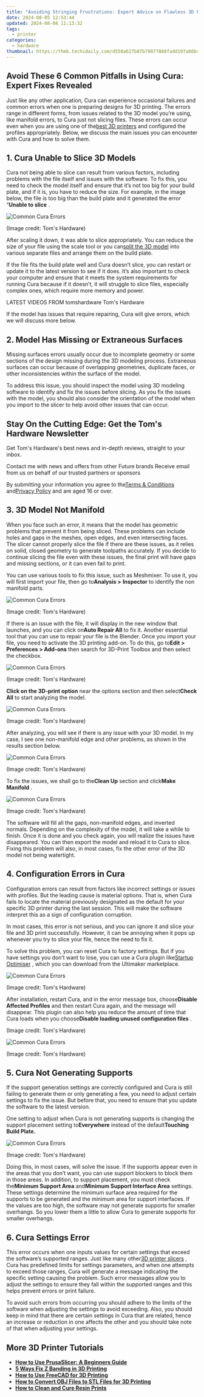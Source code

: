 ```yaml
---
title: "Avoiding Stringing Frustrations: Expert Advice on Flawless 3D Printing"
date: 2024-08-05 12:53:44
updated: 2024-08-08 11:13:32
tags:
  - printer
categories:
  - hardware
thumbnail: https://thmb.techidaily.com/d558a627b87b79877888fadd197a60bce9f9f188240e22025a6fa593d0f053ec.jpg
---
```


## Avoid These 6 Common Pitfalls in Using Cura: Expert Fixes Revealed

Just like any other application, Cura can experience occasional failures and common errors when one is preparing designs for 3D printing. The errors range in different forms, from issues related to the 3D model you’re using, like manifold errors, to Cura just not slicing files. These errors can occur even when you are using one of the[best 3D printers](https://www.tomshardware.com/best-picks/best-3d-printers) and configured the profiles appropriately. Below, we discuss the main issues you can encounter with Cura and how to solve them.

## 1\. Cura Unable to Slice 3D Models

 Cura not being able to slice can result from various factors, including problems with the file itself and issues with the software. To fix this, you need to check the model itself and ensure that it’s not too big for your build plate, and if it is, you have to reduce the size. For example, in the image below, the file is too big than the build plate and it generated the error “**Unable to slice** .

![Common Cura Errors](https://cdn.mos.cms.futurecdn.net/67p8riRUhVNYEhTtefDyAm-320-80.png)

 (Image credit: Tom's Hardware)

 After scaling it down, it was able to slice appropriately. You can reduce the size of your file using the scale tool or you can[split the 3D model](https://www.tomshardware.com/3d-printing/how-to-split-an-object-for-3d-printing) into various separate files and arrange them on the build plate.

 If the file fits the build plate well and Cura doesn’t slice, you can restart or update it to the latest version to see if it does. It’s also important to check your computer and ensure that it meets the system requirements for running Cura because if it doesn’t, it will struggle to slice files, especially complex ones, which require more memory and power.

 LATEST VIDEOS FROM tomshardware Tom's Hardware

 If the model has issues that require repairing, Cura will give errors, which we will discuss more below.

## 2\. Model Has Missing or Extraneous Surfaces

 Missing surfaces errors usually occur due to incomplete geometry or some sections of the design missing during the 3D modeling process. Extraneous surfaces can occur because of overlapping geometries, duplicate faces, or other inconsistencies within the surface of the model.

 To address this issue, you should inspect the model using 3D modeling software to identify and fix the issues before slicing. As you fix the issues with the model, you should also consider the orientation of the model when you import to the slicer to help avoid other issues that can occur.

## Stay On the Cutting Edge: Get the Tom's Hardware Newsletter

 Get Tom's Hardware's best news and in-depth reviews, straight to your inbox.

 Contact me with news and offers from other Future brands  Receive email from us on behalf of our trusted partners or sponsors

 By submitting your information you agree to the[Terms & Conditions](https://futureplc.com/terms-conditions/) and[Privacy Policy](https://futureplc.com/privacy-policy/) and are aged 16 or over.

## 3\. 3D Model Not Manifold

 When you face such an error, it means that the model has geometric problems that prevent it from being sliced. These problems can include holes and gaps in the meshes, open edges, and even intersecting faces. The slicer cannot properly slice the file if there are these issues, as it relies on solid, closed geometry to generate toolpaths accurately. If you decide to continue slicing the file even with these issues, the final print will have gaps and missing sections, or it can even fail to print.

 You can use various tools to fix this issue, such as Meshmixer. To use it, you will first import your file, then go to**Analysis >** **Inspector** to identify the non manifold parts.

![Common Cura Errors](https://cdn.mos.cms.futurecdn.net/7FAuidQeJZHXhXW9Je6ZNm-320-80.png)

 (Image credit: Tom's Hardware)

 If there is an issue with the file, it will display in the new window that launches, and you can click on**Auto Repair All** to fix it. Another essential tool that you can use to repair your file is the Blender. Once you import your file, you need to activate the 3D printing add-on. To do this, go to**Edit > Preferences > Add-ons** then search for 3D-Print Toolbox and then select the checkbox.

![Common Cura Errors](https://cdn.mos.cms.futurecdn.net/zdGDPHXTV7uFcB3oBQkvcm-320-80.png)

 (Image credit: Tom's Hardware)

**Click on the 3D-print option** near the options section and then select**Check All** to start analyzing the model.

![Common Cura Errors](https://cdn.mos.cms.futurecdn.net/d5fShifF7iXtHmjQySvefj-320-80.png)

 (Image credit: Tom's Hardware)

 After analyzing, you will see if there is any issue with your 3D model. In my case, I see one non-manifold edge and other problems, as shown in the results section below.

![Common Cura Errors](https://cdn.mos.cms.futurecdn.net/MPWRuoMMcXfyXdwzzAer4k-320-80.png)

 (Image credit: Tom's Hardware)

 To fix the issues, we shall go to the**Clean Up** section and click**Make Manifold** .

![Common Cura Errors](https://cdn.mos.cms.futurecdn.net/nF2ZDmvNGt5JwnuzsVaUfk-320-80.png)

 (Image credit: Tom's Hardware)

 The software will fill all the gaps, non-manifold edges, and inverted normals. Depending on the complexity of the model, it will take a while to finish. Once it is done and you check again, you will realize the issues have disappeared. You can then export the model and reload it to Cura to slice. Fixing this problem will also, in most cases, fix the other error of the 3D model not being watertight.

## 4\. Configuration Errors in Cura

 Configuration errors can result from factors like incorrect settings or issues with profiles. But the leading cause is material options. That is, when Cura fails to locate the material previously designated as the default for your specific 3D printer during the last session. This will make the software interpret this as a sign of configuration corruption.

 In most cases, this error is not serious, and you can ignore it and slice your file and 3D print successfully. However, it can be annoying when it pops up whenever you try to slice your file, hence the need to fix it.

 To solve this problem, you can reset Cura to factory settings. But if you have settings you don’t want to lose, you can use a Cura plugin like[Startup Optimiser](https://marketplace.ultimaker.com/app/cura/plugins/fieldofview/StartOptimiser) , which you can download from the Ultimaker marketplace.

![Common Cura Errors](https://cdn.mos.cms.futurecdn.net/B5BwpY7VvYWFbPCabgjdmk-320-80.png)

 (Image credit: Tom's Hardware)

 After installation, restart Cura, and in the error message box, choose**Disable Affected Profiles** and then restart Cura again, and the message will disappear. This plugin can also help you reduce the amount of time that Cura loads when you choose**Disable loading unused configuration files** .

(Image credit: Tom's Hardware)

![Common Cura Errors](https://cdn.mos.cms.futurecdn.net/VYv5JwaZ9ztJUwsF8DCw5j-320-80.png)

 (Image credit: Tom's Hardware)

## 5\. Cura Not Generating Supports

 If the support generation settings are correctly configured and Cura is still failing to generate them or only generating a few, you need to adjust certain settings to fix the issue. But before that, you need to ensure that you update the software to the latest version.

 One setting to adjust when Cura is not generating supports is changing the support placement setting to**Everywhere** instead of the default**Touching Build Plate.**

![Common Cura Errors](https://cdn.mos.cms.futurecdn.net/pVYrwxpqZqAjwKk4cBSoJk-320-80.png)

 (Image credit: Tom's Hardware)

 Doing this, in most cases, will solve the issue. If the supports appear even in the areas that you don’t want, you can use support blockers to block them in those areas. In addition, to support placement, you must check the**Minimum Support Area** and**Minimum Support Interface Area** settings. These settings determine the minimum surface area required for the supports to be generated and the minimum area for support interfaces. If the values are too high, the software may not generate supports for smaller overhangs. So you lower them a little to allow Cura to generate supports for smaller overhangs.

## 6\. Cura Settings Error

 This error occurs when one inputs values for certain settings that exceed the software’s supported ranges. Just like many other[3D printer slicers](https://www.tomshardware.com/features/6-best-3d-printer-slicers-and-how-to-use-them) , Cura has predefined limits for settings parameters, and when one attempts to exceed those ranges, Cura will generate a message indicating the specific setting causing the problem. Such error messages allow you to adjust the settings to ensure they fall within the supported ranges and this helps prevent errors or print failure.

 To avoid such errors from occurring you should adhere to the limits of the software when adjusting the settings to avoid exceeding. Also, you should keep in mind that there are certain settings in Cura that are related, hence an increase or reduction in one affects the other and you should take note of that when adjusting your settings.

## More 3D Printer Tutorials

* [**How to Use PrusaSlicer: A Beginners Guide**](https://www.tomshardware.com/how-to/use-prusaslicer)
* [**5 Ways Fix Z Banding in 3D Printing**](https://www.tomshardware.com/how-to/fix-z-banding-in-3d-printing)
* [**How to Use FreeCAD for 3D Printing**](https://www.tomshardware.com/how-to/use-freecad-3d-printing)
* [**How to Convert OBJ Files to STL Files for 3D Printing**](https://www.tomshardware.com/how-to/convert-obj-files-to-stl)
* [**How to Clean and Cure Resin Prints**](https://www.tomshardware.com/how-to/clean-and-cure-resin-3d-prints)


<ins class="adsbygoogle"
     style="display:block"
     data-ad-format="autorelaxed"
     data-ad-client="ca-pub-7571918770474297"
     data-ad-slot="1223367746"></ins>



<ins class="adsbygoogle"
     style="display:block"
     data-ad-client="ca-pub-7571918770474297"
     data-ad-slot="8358498916"
     data-ad-format="auto"
     data-full-width-responsive="true"></ins>
